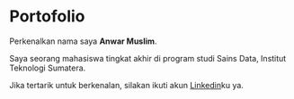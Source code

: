# Portofolio
Perkenalkan nama saya **Anwar Muslim**.<br>

Saya seorang mahasiswa tingkat akhir di program studi Sains Data, Institut Teknologi Sumatera.<br>

Jika tertarik untuk berkenalan, silakan ikuti akun [Linkedin](https://www.linkedin.com/in/anwar-muslim-291104314/)ku ya.
